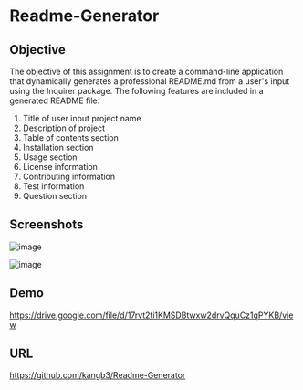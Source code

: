 # Readme-Generator

## Objective
The objective of this assignment is to create a command-line application that dynamically generates a professional README.md from a user's input using the Inquirer package. The following features are included in a generated README file:

1. Title of user input project name
2. Description of project
3. Table of contents section
4. Installation section
5. Usage section
6. License information
7. Contributing information
8. Test information
9. Question section

## Screenshots 

![image](https://user-images.githubusercontent.com/34286295/90373443-c4999500-e026-11ea-970d-572702ff8556.png)

![image](https://user-images.githubusercontent.com/34286295/90374157-e9dad300-e027-11ea-98a4-b1c843d920c6.png)


## Demo

https://drive.google.com/file/d/17rvt2ti1KMSDBtwxw2drvQquCz1qPYKB/view


## URL
https://github.com/kangb3/Readme-Generator